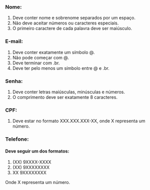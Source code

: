 ### Nome:

1. Deve conter nome e sobrenome separados por um espaço.
2. Não deve aceitar números ou caracteres especiais.
3. O primeiro caractere de cada palavra deve ser maiúsculo.

### E-mail:

1. Deve conter exatamente um símbolo @.
2. Não pode começar com @.
3. Deve terminar com .br.
4. Deve ter pelo menos um símbolo entre @ e .br.

### Senha:

1. Deve conter letras maiúsculas, minúsculas e números.
2. O comprimento deve ser exatamente 8 caracteres.

### CPF:

1. Deve estar no formato XXX.XXX.XXX-XX, onde X representa um número.

### Telefone:

#### Deve seguir um dos formatos:
1. (XX) 9XXXX-XXXX
2. (XX) 9XXXXXXXX
3. XX 9XXXXXXXX

Onde X representa um número.